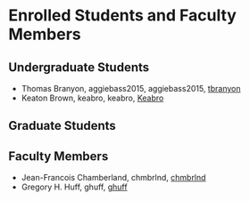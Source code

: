 Enrolled Students and Faculty Members
=====================================


Undergraduate Students
----------------------

* Thomas Branyon, aggiebass2015, aggiebass2015, [tbranyon](https://tbranyon.github.io/)
* Keaton Brown, keabro, keabro, [Keabro](https://Keabro.github.io/)


Graduate Students
-----------------


Faculty Members
---------------

* Jean-Francois Chamberland, chmbrlnd, [chmbrlnd](https://github.com/chmbrlnd)
* Gregory H. Huff, ghuff, [ghuff](https://github.com/ghuff)


